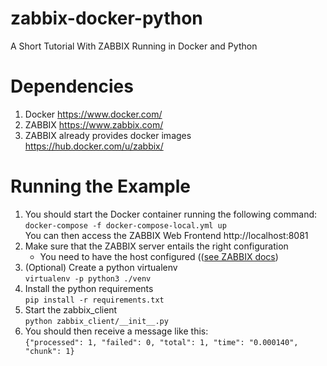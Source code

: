 # zabbix-docker-python
A Short Tutorial With ZABBIX Running in Docker and Python

# Dependencies
1. Docker https://www.docker.com/
2. ZABBIX https://www.zabbix.com/
3. ZABBIX already provides docker images https://hub.docker.com/u/zabbix/

# Running the Example
1. You should start the Docker container running the following command:                 
   ```docker-compose -f docker-compose-local.yml up```                                       
   You can then access the ZABBIX Web Frontend http://localhost:8081
2. Make sure that the ZABBIX server entails the right configuration
   - You need to have the host configured (([see ZABBIX docs](https://www.zabbix.com/documentation/3.0/manual/quickstart/host))
3. (Optional) Create a python virtualenv                                     
   ```virtualenv -p python3 ./venv```
4. Install the python requirements                                                      
   ```pip install -r requirements.txt```  
5. Start the zabbix_client                            
   ```python zabbix_client/__init__.py```
6. You should then receive a message like this:                     
   ```{"processed": 1, "failed": 0, "total": 1, "time": "0.000140", "chunk": 1}```


